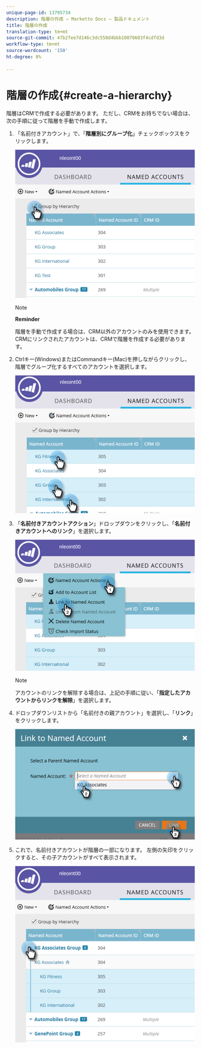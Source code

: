 ```yaml
---
unique-page-id: 13795734
description: 階層の作成 — Marketto Docs — 製品ドキュメント
title: 階層の作成
translation-type: tm+mt
source-git-commit: 47b2fee7d146c3dc558d4bbb10070683f4cdfd3d
workflow-type: tm+mt
source-wordcount: '150'
ht-degree: 0%

---
```



# 階層の作成{#create-a-hierarchy}

階層はCRMで作成する必要があります。 ただし、CRMをお持ちでない場合は、次の手順に従って階層を手動で作成します。

1. 「名前付きアカウント」で、「**階層別にグループ化**」チェックボックスをクリックします。

   ![](assets/one.png)

   >[!NOTE]
   >
   >**Reminder**
   >
   >
   >階層を手動で作成する場合は、CRM以外のアカウントのみを使用できます。 CRMにリンクされたアカウントは、CRMで階層を作成する必要があります。

1. Ctrlキー(Windows)またはCommandキー(Mac)を押しながらクリックし、階層でグループ化するすべてのアカウントを選択します。

   ![](assets/two.png)

1. 「**名前付きアカウントアクション**」ドロップダウンをクリックし、「**名前付きアカウントへのリンク**」を選択します。

   ![](assets/three.png)

   >[!NOTE]
   >
   >アカウントのリンクを解除する場合は、上記の手順に従い、「**指定したアカウントからリンクを解除**」を選択します。

1. ドロップダウンリストから「名前付きの親アカウント」を選択し、「**リンク**」をクリックします。

   ![](assets/four.png)

1. これで、名前付きアカウントが階層の一部になります。 左側の矢印をクリックすると、その子アカウントがすべて表示されます。

   ![](assets/five.png)

